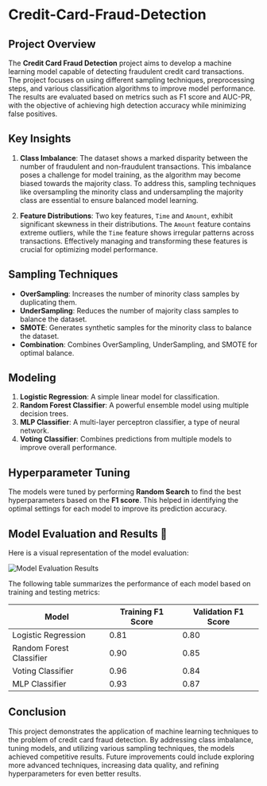 # Credit-Card-Fraud-Detection

## Project Overview 
The **Credit Card Fraud Detection** project aims to develop a machine learning model capable of detecting fraudulent credit card transactions. The project focuses on using different sampling techniques, preprocessing steps, and various classification algorithms to improve model performance. The results are evaluated based on metrics such as F1 score and AUC-PR, with the objective of achieving high detection accuracy while minimizing false positives.

## Key Insights

1. **Class Imbalance**: The dataset shows a marked disparity between the number of fraudulent and non-fraudulent transactions. This imbalance poses a challenge for model training, as the algorithm may become biased towards the majority class. To address this, sampling techniques like oversampling the minority class and undersampling the majority class are essential to ensure balanced model learning.

2. **Feature Distributions**: Two key features, `Time` and `Amount`, exhibit significant skewness in their distributions. The `Amount` feature contains extreme outliers, while the `Time` feature shows irregular patterns across transactions. Effectively managing and transforming these features is crucial for optimizing model performance.

## Sampling Techniques

- **OverSampling**: Increases the number of minority class samples by duplicating them.
- **UnderSampling**: Reduces the number of majority class samples to balance the dataset.
- **SMOTE**: Generates synthetic samples for the minority class to balance the dataset.
- **Combination**: Combines OverSampling, UnderSampling, and SMOTE for optimal balance.

## Modeling

1. **Logistic Regression**: A simple linear model for classification.
2. **Random Forest Classifier**: A powerful ensemble model using multiple decision trees.
3. **MLP Classifier**: A multi-layer perceptron classifier, a type of neural network.
4. **Voting Classifier**: Combines predictions from multiple models to improve overall performance.

## Hyperparameter Tuning

The models were tuned by performing **Random Search** to find the best hyperparameters based on the **F1 score**. This helped in identifying the optimal settings for each model to improve its prediction accuracy.

## Model Evaluation and Results 💾

Here is a visual representation of the model evaluation:

![Model Evaluation Results](images/final_best_configurations.png)

The following table summarizes the performance of each model based on training and testing metrics:

| Model                     | Training F1 Score | Validation F1 Score |
|---------------------------|-------------------|---------------------|
| Logistic Regression       | 0.81              | 0.80                |
| Random Forest Classifier  | 0.90              | 0.85                | 
| Voting Classifier         | 0.96              | 0.84                | 
| MLP Classifier            | 0.93              | 0.87                | 

## Conclusion

This project demonstrates the application of machine learning techniques to the problem of credit card fraud detection. By addressing class imbalance, tuning models, and utilizing various sampling techniques, the models achieved competitive results. Future improvements could include exploring more advanced techniques, increasing data quality, and refining hyperparameters for even better results.


